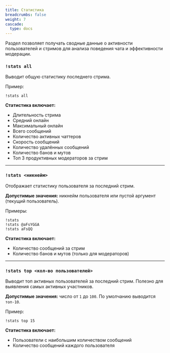 ```yaml
---
title: Статистика
breadcrumbs: false
weight: 7
cascade:
  type: docs
---
```


Раздел позволяет получать сводные данные о активности пользователей и стримов для анализа поведения чата и эффективности модерации.

### `!stats all`
Выводит общую статистику последнего стрима.

Пример:
```text
!stats all
```

**Статистика включает:**
- Длительность стрима
- Средний онлайн
- Максимальный онлайн
- Всего сообщений
- Количество активных чаттеров
- Скорость сообщений
- Количество удалённых сообщений
- Количество банов и мутов
- Топ 3 продуктивных модераторов за стрим

---

### `!stats <никнейм>`
Отображает статистику пользователя за последний стрим.

**Допустимые значения:** никнейм пользователя или пустой аргумент (текущий пользователь).

Примеры:
```text
!stats
!stats @aFsYGGA
!stats aFsQQ
```

**Статистика включает:**
- Количество сообщений за стрим
- Количество банов и мутов (только для модераторов)

---

### `!stats top <кол-во пользователей>`
Выводит топ активных пользователей за последний стрим. Полезно для выявления самых активных участников.

**Допустимые значения:** число от `1` до `100`. По умолчанию выводится `топ-10`.

Пример:
```text
!stats top 15
```

**Статистика включает:**
- Пользователи с наибольшим количеством сообщений
- Количество сообщений каждого пользователя

